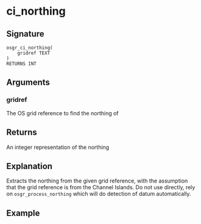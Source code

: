 # ci_northing

## Signature
    osgr_ci_northing(
        gridref TEXT
    )
    RETURNS INT

## Arguments

### gridref
The OS grid reference to find the northing of

## Returns
An integer representation of the northing

## Explanation
Extracts the northing from the given grid reference, with the assumption that the grid reference is from the Channel Islands. Do not use directly, rely on `osgr_process_northing` which will do detection of datum automatically.

## Example